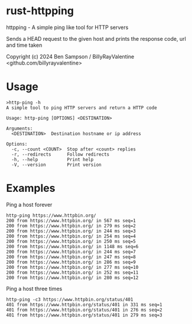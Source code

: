 # rust-httpping
httpping - A simple ping like tool for HTTP servers

Sends a HEAD request to the given host and prints the response code, url and time taken 

Copyright (c) 2024 Ben Sampson / BillyRayValentine <github.com/billyrayvalentine>

# Usage
```shell
>http-ping -h    
A simple tool to ping HTTP servers and return a HTTP code

Usage: http-ping [OPTIONS] <DESTINATION>

Arguments:
  <DESTINATION>  Destination hostname or ip address

Options:
  -c, --count <COUNT>  Stop after <count> replies
  -r, --redirects      Follow redirects
  -h, --help           Print help
  -V, --version        Print version
```

# Examples
Ping a host forever
```shell
http-ping https://www.httpbin.org/        
200 from https://www.httpbin.org/ in 567 ms seq=1
200 from https://www.httpbin.org/ in 279 ms seq=2
200 from https://www.httpbin.org/ in 244 ms seq=3
200 from https://www.httpbin.org/ in 254 ms seq=4
200 from https://www.httpbin.org/ in 250 ms seq=5
200 from https://www.httpbin.org/ in 1148 ms seq=6
200 from https://www.httpbin.org/ in 244 ms seq=7
200 from https://www.httpbin.org/ in 247 ms seq=8
200 from https://www.httpbin.org/ in 286 ms seq=9
200 from https://www.httpbin.org/ in 277 ms seq=10
200 from https://www.httpbin.org/ in 252 ms seq=11
200 from https://www.httpbin.org/ in 280 ms seq=12
```

Ping a host three times
```shell
http-ping -c3 https://www.httpbin.org/status/401
401 from https://www.httpbin.org/status/401 in 331 ms seq=1
401 from https://www.httpbin.org/status/401 in 276 ms seq=2
401 from https://www.httpbin.org/status/401 in 279 ms seq=3
```
